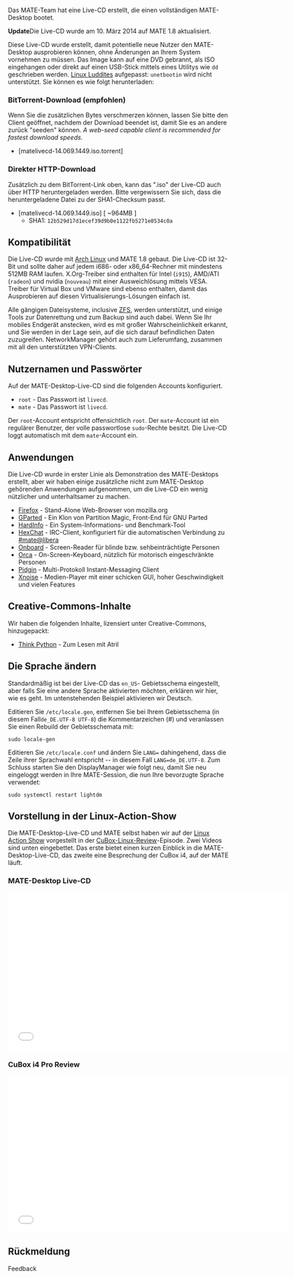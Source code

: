 <!-- 
.. link: 
.. description: 
.. tags: LiveCD,Arch Linux,News
.. date: 2014/01/30 00:17:32
.. title: MATE-Desktop Live-CD
.. slug: 2014-01-30-mate-desktop-live-cd
.. author: Martin Wimpress
-->

Das MATE-Team hat eine Live-CD erstellt, die einen vollständigen MATE-Desktop bootet.

<div class="alert alert-info"><strong>Update</strong>Die Live-CD wurde am 10. März 2014 auf MATE 1.8 aktualisiert.</div>

Diese Live-CD wurde erstellt, damit potentielle neue Nutzer den MATE-Desktop 
ausprobieren können, ohne Änderungen an Ihrem System vornehmen zu müssen.
Das Image kann auf eine DVD gebrannt, als ISO eingehangen oder
direkt auf einen USB-Stick mittels eines Utilitys wie `dd` geschrieben werden.
[Linux Luddites](https://luddites.latenightlinux.com/) aufgepasst: `unetbootin` wird nicht unterstützt.
Sie können es wie folgt herunterladen:

### BitTorrent-Download (empfohlen)

Wenn Sie die zusätzlichen Bytes verschmerzen können, lassen Sie bitte den Client geöffnet,
nachdem der Download beendet ist, damit Sie es an andere zurück "seeden" können. *A web-seed capable client is 
recommended for fastest download speeds.*

  * [matelivecd-14.069.1449.iso.torrent]

### Direkter HTTP-Download

Zusätzlich zu dem BitTorrent-Link oben, kann das ".iso" der Live-CD auch
über HTTP heruntergeladen werden. Bitte vergewissern Sie sich, dass die heruntergeladene
Datei zu der SHA1-Checksum passt.

  * [matelivecd-14.069.1449.iso] [ ~964MB ]
    * SHA1: `12b529d17d1ecef39d9b0e1122fb5271e0534c0a`

## Kompatibilität

Die Live-CD wurde mit [Arch Linux](https://www.archlinux.org) und MATE 1.8 gebaut. 
Die Live-CD ist 32-Bit und sollte daher auf jedem i686- oder x86_64-Rechner mit
mindestens 512MB RAM laufen. X.Org-Treiber sind enthalten für Intel (`i915`),
AMD/ATI (`radeon`) und nvidia (`nouveau`) mit einer Ausweichlösung mittels VESA.
Treiber für Virtual Box und VMware sind ebenso enthalten, damit das Ausprobieren
auf diesen Virtualisierungs-Lösungen einfach ist.

Alle gängigen Dateisysteme, inclusive [ZFS](http://open-zfs.org), werden 
unterstützt, und einige Tools zur Datenrettung und zum Backup sind auch dabei.
Wenn Sie Ihr mobiles Endgerät anstecken, wird es mit großer Wahrscheinlichkeit erkannt,
und Sie werden in der Lage sein, auf die sich darauf befindlichen Daten zuzugreifen.
NetworkManager gehört auch zum Lieferumfang, zusammen mit all den unterstützten VPN-Clients.

## Nutzernamen und Passwörter

Auf der MATE-Desktop-Live-CD sind die folgenden Accounts konfiguriert.

  * `root` - Das Passwort ist `livecd`.
  * `mate` - Das Passwort ist `livecd`.

Der `root`-Account entspricht offensichtlich `root`. Der `mate`-Account
ist ein regulärer Benutzer, der volle passwortlose `sudo`-Rechte besitzt. 
Die Live-CD loggt automatisch mit dem `mate`-Account ein.

## Anwendungen

Die Live-CD wurde in erster Linie als Demonstration des MATE-Desktops erstellt,
aber wir haben einige zusätzliche nicht zum MATE-Desktop gehörenden Anwendungen aufgenommen,
um die Live-CD ein wenig nützlicher und unterhaltsamer zu machen.

  * [Firefox](https://www.mozilla.org/firefox/) - Stand-Alone Web-Browser von mozilla.org
  * [GParted](https://gparted.sourceforge.io/) - Ein Klon von Partition Magic, Front-End für GNU Parted
  * [HardInfo](https://www.berlios.de/software/hardinfo/) - Ein System-Informations- und Benchmark-Tool
  * [HexChat](https://hexchat.github.io/) - IRC-Client, konfiguriert für die automatischen Verbindung zu [#mate@libera](https://web.libera.chat/?#mate)
  * [Onboard](https://www.gnome.org/projects/orca) - Screen-Reader für blinde bzw. sehbeinträchtigte Personen
  * [Orca](https://www.gnome.org/projects/orca) - On-Screen-Keyboard, nützlich für motorisch eingeschränkte Personen
  * [Pidgin](https://pidgin.im/) - Multi-Protokoll Instant-Messaging Client
  * [Xnoise](http://www.xnoise-media-player.com/) - Medien-Player mit einer schicken GUI, hoher Geschwindigkeit und vielen Features

## Creative-Commons-Inhalte

Wir haben die folgenden Inhalte, lizensiert unter Creative-Commons, hinzugepackt:

  * [Think Python](https://www.greenteapress.com/thinkpython/) - Zum Lesen mit Atril

## Die Sprache ändern

Standardmäßig ist bei der Live-CD das `en_US`- Gebietsschema eingestellt, aber falls
Sie eine andere Sprache aktivierten möchten, erklären wir hier, wie es geht.
Im untenstehenden Beispiel aktivieren wir Deutsch.

Editieren Sie `/etc/locale.gen`, entfernen Sie bei Ihrem Gebietsschema (in diesem Fall`de_DE.UTF-8 UTF-8`) 
die Kommentarzeichen (#) und veranlassen Sie einen Rebuild der Gebietsschemata mit:

    sudo locale-gen

Editieren Sie `/etc/locale.conf` und ändern Sie `LANG=` dahingehend, 
dass die Zeile ihrer Sprachwahl entspricht -- in diesem Fall `LANG=de_DE.UTF-8`.
Zum Schluss starten Sie den DisplayManager wie folgt neu, damit Sie neu eingeloggt werden
in Ihre MATE-Session, die nun Ihre bevorzugte Sprache verwendet:

    sudo systemctl restart lightdm

## Vorstellung in der Linux-Action-Show

Die MATE-Desktop-Live-CD und MATE selbst haben wir
auf der [Linux Action Show](https://www.jupiterbroadcasting.com/show/linuxactionshow/) vorgestellt
in der [CuBox-Linux-Review](https://www.jupiterbroadcasting.com/50842/cubox-linux-review-las-s30e08/)-Episode.
Zwei Videos sind unten eingebettet. Das erste bietet einen kurzen Einblick in die MATE-Desktop-Live-CD,
das zweite eine Besprechung der CuBox i4, auf der MATE läuft.

### MATE-Desktop Live-CD

<iframe width="640" height="360" src="//www.youtube.com/embed/y4OpjoJiAGE?start=608" frameborder="0" allowfullscreen></iframe>

### CuBox i4 Pro Review

<iframe width="640" height="360" src="//www.youtube.com/embed/y4OpjoJiAGE?start=1925" frameborder="0" allowfullscreen></iframe>

## Rückmeldung

Feedback

